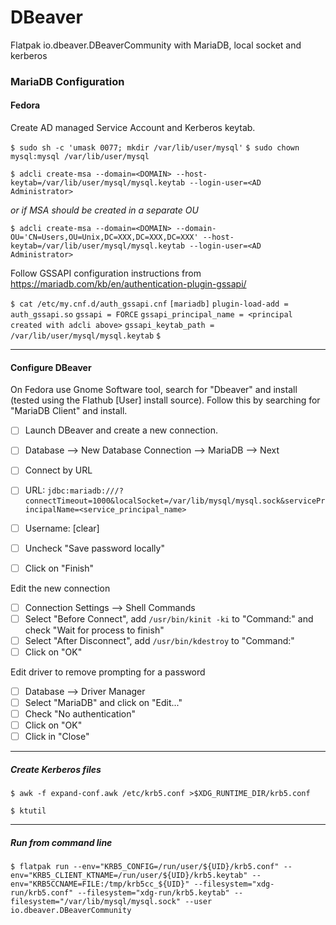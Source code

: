# DBeaver
Flatpak io.dbeaver.DBeaverCommunity with MariaDB, local socket and kerberos

### MariaDB Configuration

#### Fedora

Create AD managed Service Account and Kerberos keytab.

`$ sudo sh -c 'umask 0077; mkdir /var/lib/user/mysql'`
`$ sudo chown mysql:mysql /var/lib/user/mysql`

`$ adcli create-msa --domain=<DOMAIN> --host-keytab=/var/lib/user/mysql/mysql.keytab --login-user=<AD Administrator>`

*or if MSA should be created in a separate OU*

`$ adcli create-msa --domain=<DOMAIN> --domain-OU='CN=Users,OU=Unix,DC=XXX,DC=XXX,DC=XXX' --host-keytab=/var/lib/user/mysql/mysql.keytab --login-user=<AD Administrator>`

Follow GSSAPI configuration instructions from https://mariadb.com/kb/en/authentication-plugin-gssapi/

`$ cat /etc/my.cnf.d/auth_gssapi.cnf` 
`[mariadb]`
`plugin-load-add = auth_gssapi.so`
`gssapi = FORCE`
`gssapi_principal_name = <principal created with adcli above>`
`gssapi_keytab_path = /var/lib/user/mysql/mysql.keytab`
`$`

------

#### Configure DBeaver

On Fedora use Gnome Software tool, search for "Dbeaver" and install (tested using the Flathub [User] install source).  Follow this by searching for "MariaDB Client" and install.

- [ ] Launch DBeaver and create a new connection.

- [ ] Database --> New Database Connection --> MariaDB --> Next
- [ ] Connect by URL
- [ ] URL:  `jdbc:mariadb:///?connectTimeout=1000&localSocket=/var/lib/mysql/mysql.sock&servicePrincipalName=<service_principal_name>`
- [ ] Username: [clear]
- [ ] Uncheck "Save password locally"
- [ ] Click on "Finish"

Edit the new connection

- [ ] Connection Settings --> Shell Commands
- [ ] Select "Before Connect", add `/usr/bin/kinit -ki` to "Command:" and check "Wait for process to finish"
- [ ] Select "After Disconnect", add `/usr/bin/kdestroy` to "Command:"
- [ ] Click on "OK"

Edit driver to remove prompting for a password

- [ ] Database --> Driver Manager
- [ ] Select "MariaDB" and click on "Edit..."
- [ ] Check "No authentication"
- [ ] Click on "OK"
- [ ] Click in "Close"

------

##### Create Kerberos files

`$ awk -f expand-conf.awk /etc/krb5.conf >$XDG_RUNTIME_DIR/krb5.conf`

`$ ktutil`

------

##### Run from command line

`$ flatpak run --env="KRB5_CONFIG=/run/user/${UID}/krb5.conf" --env="KRB5_CLIENT_KTNAME=/run/user/${UID}/krb5.keytab" --env="KRB5CCNAME=FILE:/tmp/krb5cc_${UID}" --filesystem="xdg-run/krb5.conf" --filesystem="xdg-run/krb5.keytab" --filesystem="/var/lib/mysql/mysql.sock" --user io.dbeaver.DBeaverCommunity`
